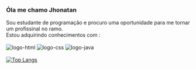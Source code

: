 ### Óla me chamo Jhonatan
Sou estudante de programação e procuro uma oportunidade para me tornar um profissinal no ramo.
<br>
 Estou adquirindo conhecimentos com :
<br>
<br>
<img src="https://img.shields.io/badge/HTML5-E34F26?style=for-the-badge&logo=html5&logoColor=white" alt="logo-html"/>
<img src="https://img.shields.io/badge/CSS3-1572B6?style=for-the-badge&logo=css3&logoColor=white" alt="logo-css"/>
<img src="https://img.shields.io/badge/JavaScript-F7DF1E?style=for-the-badge&logo=javascript&logoColor=black" alt="logo-java"/>
<br>
<br>
[![Top Langs](https://github-readme-stats.vercel.app/api/top-langs/?username=Jhow99)](https://github.com/anuraghazra/github-readme-stats)
